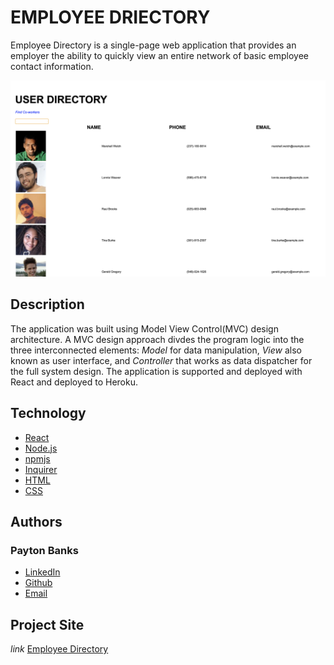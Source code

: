 # EMPLOYEE DRIECTORY
Employee Directory is a single-page web application that provides an employer the ability to quickly view an entire network of basic employee contact information.

![](public/images/shot1.png)
## Description
The application was built using Model View Control(MVC) design architecture. A MVC design approach divdes the program logic into the three interconnected elements: *Model* for data manipulation, *View* also known as user interface, and *Controller* that works as data dispatcher for the full system design. The application is supported and deployed with React and deployed to Heroku.

## Technology
* [React](https://reactjs.org/docs/design-principles.html)
* [Node.js](https://nodejs.org/en/)
* [npmjs](https://docs.npmjs.com/)
* [Inquirer](https://www.npmjs.com/package/inquirer)
* [HTML](https://developer.mozilla.org/en-US/docs/Web/HTML)
* [CSS](https://developer.mozilla.org/en-US/docs/Web/CSS)

## Authors
### Payton Banks
- [LinkedIn](https://www.linkedin.com/feed/)
- [Github](https://github.com/paytonbanks)
- [Email](mailto:payton.banks@gmail.com)

## Project Site
*link*
[Employee Directory]()